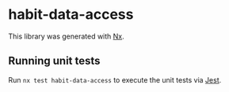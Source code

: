 # habit-data-access

This library was generated with [Nx](https://nx.dev).

## Running unit tests

Run `nx test habit-data-access` to execute the unit tests via [Jest](https://jestjs.io).
